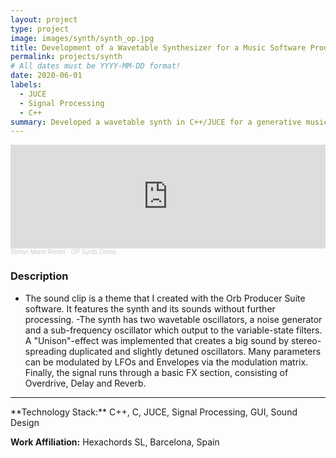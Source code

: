 ```yaml
---
layout: project
type: project
image: images/synth/synth_op.jpg
title: Development of a Wavetable Synthesizer for a Music Software Product
permalink: projects/synth
# All dates must be YYYY-MM-DD format!
date: 2020-06-01
labels:
  - JUCE
  - Signal Processing
  - C++
summary: Developed a wavetable synth in C++/JUCE for a generative music software called "Orb Producer Suite".
---
```



<div class="embed-container">
  <iframe width="100%" height="166" scrolling="no" frameborder="no" allow="autoplay" src="https://w.soundcloud.com/player/?url=https%3A//api.soundcloud.com/tracks/869358790&color=%23ff5500&auto_play=false&hide_related=false&show_comments=true&show_user=true&show_reposts=false&show_teaser=true"></iframe><div style="font-size: 10px; color: #cccccc;line-break: anywhere;word-break: normal;overflow: hidden;white-space: nowrap;text-overflow: ellipsis; font-family: Interstate,Lucida Grande,Lucida Sans Unicode,Lucida Sans,Garuda,Verdana,Tahoma,sans-serif;font-weight: 100;"><a href="https://soundcloud.com/stefan-mario-riedel-1" title="Stefan Mario Riedel" target="_blank" style="color: #cccccc; text-decoration: none;">Stefan Mario Riedel</a> · <a href="https://soundcloud.com/stefan-mario-riedel-1/op-synth-demo" title="OP Synth Demo" target="_blank" style="color: #cccccc; text-decoration: none;">OP Synth Demo</a></div>
</div>


### Description
- The sound clip is a theme that I created with the Orb Producer Suite software. It features the synth and its sounds without further processing.
-The synth has two wavetable oscillators, a noise generator and a sub-frequency oscillator which output to the variable-state filters. A "Unison"-effect was implemented that creates a big sound by stereo-spreading duplicated and slightly detuned oscillators. Many parameters can be modulated by LFOs and Envelopes via the modulation matrix. Finally, the signal runs through a basic FX section, consisting of Overdrive, Delay and Reverb. 

<hr>
**Technology Stack:** C++, C, JUCE, Signal Processing, GUI, Sound Design

**Work Affiliation:** Hexachords SL, Barcelona, Spain


